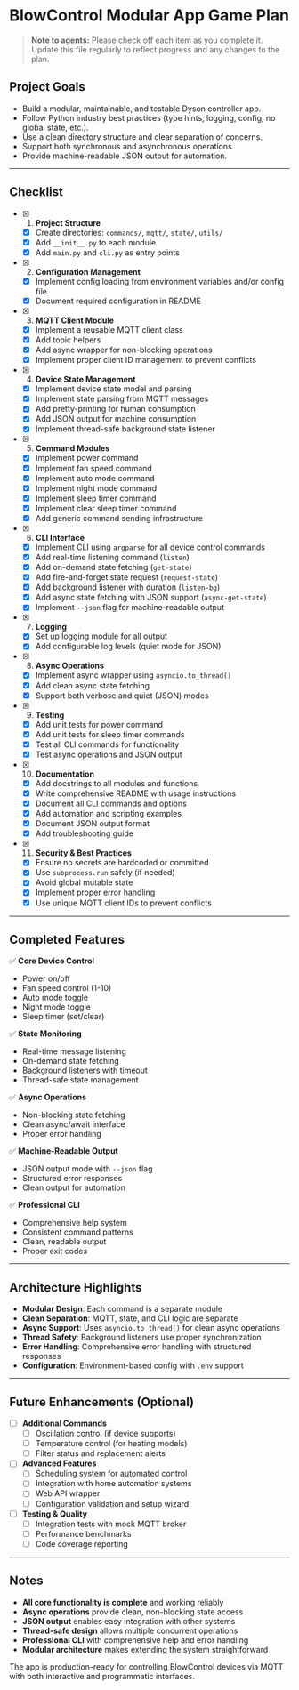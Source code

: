 # BlowControl Modular App Game Plan

> **Note to agents:**
> Please check off each item as you complete it. Update this file regularly to reflect progress and any changes to the plan.

## Project Goals
- Build a modular, maintainable, and testable Dyson controller app.
- Follow Python industry best practices (type hints, logging, config, no global state, etc.).
- Use a clean directory structure and clear separation of concerns.
- Support both synchronous and asynchronous operations.
- Provide machine-readable JSON output for automation.

---

## Checklist

- [x] 1. **Project Structure**
    - [x] Create directories: `commands/`, `mqtt/`, `state/`, `utils/`
    - [x] Add `__init__.py` to each module
    - [x] Add `main.py` and `cli.py` as entry points
- [x] 2. **Configuration Management**
    - [x] Implement config loading from environment variables and/or config file
    - [x] Document required configuration in README
- [x] 3. **MQTT Client Module**
    - [x] Implement a reusable MQTT client class
    - [x] Add topic helpers
    - [x] Add async wrapper for non-blocking operations
    - [x] Implement proper client ID management to prevent conflicts
- [x] 4. **Device State Management**
    - [x] Implement device state model and parsing
    - [x] Implement state parsing from MQTT messages
    - [x] Add pretty-printing for human consumption
    - [x] Add JSON output for machine consumption
    - [x] Implement thread-safe background state listener
- [x] 5. **Command Modules**
    - [x] Implement power command
    - [x] Implement fan speed command
    - [x] Implement auto mode command
    - [x] Implement night mode command
    - [x] Implement sleep timer command
    - [x] Implement clear sleep timer command
    - [x] Add generic command sending infrastructure
- [x] 6. **CLI Interface**
    - [x] Implement CLI using `argparse` for all device control commands
    - [x] Add real-time listening command (`listen`)
    - [x] Add on-demand state fetching (`get-state`)
    - [x] Add fire-and-forget state request (`request-state`)
    - [x] Add background listener with duration (`listen-bg`)
    - [x] Add async state fetching with JSON support (`async-get-state`)
    - [x] Implement `--json` flag for machine-readable output
- [x] 7. **Logging**
    - [x] Set up logging module for all output
    - [x] Add configurable log levels (quiet mode for JSON)
- [x] 8. **Async Operations**
    - [x] Implement async wrapper using `asyncio.to_thread()`
    - [x] Add clean async state fetching
    - [x] Support both verbose and quiet (JSON) modes
- [x] 9. **Testing**
    - [x] Add unit tests for power command
    - [x] Add unit tests for sleep timer commands
    - [x] Test all CLI commands for functionality
    - [x] Test async operations and JSON output
- [x] 10. **Documentation**
    - [x] Add docstrings to all modules and functions
    - [x] Write comprehensive README with usage instructions
    - [x] Document all CLI commands and options
    - [x] Add automation and scripting examples
    - [x] Document JSON output format
    - [x] Add troubleshooting guide
- [x] 11. **Security & Best Practices**
    - [x] Ensure no secrets are hardcoded or committed
    - [x] Use `subprocess.run` safely (if needed)
    - [x] Avoid global mutable state
    - [x] Implement proper error handling
    - [x] Use unique MQTT client IDs to prevent conflicts

---

## Completed Features

✅ **Core Device Control**
- Power on/off
- Fan speed control (1-10)
- Auto mode toggle
- Night mode toggle
- Sleep timer (set/clear)

✅ **State Monitoring**
- Real-time message listening
- On-demand state fetching
- Background listeners with timeout
- Thread-safe state management

✅ **Async Operations**
- Non-blocking state fetching
- Clean async/await interface
- Proper error handling

✅ **Machine-Readable Output**
- JSON output mode with `--json` flag
- Structured error responses
- Clean output for automation

✅ **Professional CLI**
- Comprehensive help system
- Consistent command patterns
- Clean, readable output
- Proper exit codes

---

## Architecture Highlights

- **Modular Design**: Each command is a separate module
- **Clean Separation**: MQTT, state, and CLI logic are separate
- **Async Support**: Uses `asyncio.to_thread()` for clean async operations
- **Thread Safety**: Background listeners use proper synchronization
- **Error Handling**: Comprehensive error handling with structured responses
- **Configuration**: Environment-based config with `.env` support

---

## Future Enhancements (Optional)

- [ ] **Additional Commands**
    - [ ] Oscillation control (if device supports)
    - [ ] Temperature control (for heating models)
    - [ ] Filter status and replacement alerts

- [ ] **Advanced Features**
    - [ ] Scheduling system for automated control
    - [ ] Integration with home automation systems
    - [ ] Web API wrapper
    - [ ] Configuration validation and setup wizard

- [ ] **Testing & Quality**
    - [ ] Integration tests with mock MQTT broker
    - [ ] Performance benchmarks
    - [ ] Code coverage reporting

---

## Notes

- **All core functionality is complete** and working reliably
- **Async operations** provide clean, non-blocking state access
- **JSON output** enables easy integration with other systems
- **Thread-safe design** allows multiple concurrent operations
- **Professional CLI** with comprehensive help and error handling
- **Modular architecture** makes extending the system straightforward

The app is production-ready for controlling BlowControl devices via MQTT with both interactive and programmatic interfaces.
